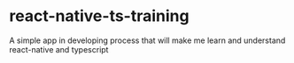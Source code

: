 # react-native-ts-training

A simple app in developing process that will make me learn and understand react-native and typescript
